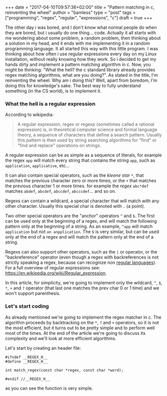 +++
date = "2017-04-10T09:57:36+02:00"
title = "Pattern matching in c, reinventing the wheel"
author = "bamless"
type = "post"
tags = ["programming", "regex", "regular", "expressions", "c"]
draft = true
+++

The other day i was bored, and I don't know what normal people do when they are bored, but i usually do one thing... code. Actually it all starts with me wondering about some problem, a random problem, then thinking about a solution in my head, and it ends with me implementing it in a random programming language. It all started this way with this little program. I was thinking about how often i use regular expressions every day on my Linux installation, without really knowing how they work. So i decided to get my hands dirty and implement a pattern matching algorithm in c. Now, you might be thinking: "What the hell? the c standard library already provides regex matching algorithms, what are you doing?". As stated in the title, I'm reinventing the wheel. Why am i doing this? Well, apart from boredom, I'm doing this for knowledge's sake. The best way to fully understand something (in the CS world), is to implement it.

### What the hell is a regular expression

According to wikipedia:

> A regular expression, regex or regexp (sometimes called a rational expression) is, in theoretical computer science and formal language theory, a sequence of characters that define a search pattern. Usually this pattern is then used by string searching algorithms for "find" or "find and replace" operations on strings.

A regular expression can be as simple as a sequence of literals, for example the regex `app` will match every string that contains the string `app`, such as `application`, `applicative`, etc...

It can also contain special operators, such as the *kleene star* `*`, that matches the previous character zero or more times, or the `+` that matches the previous character 1 or more times. for example the *regex* `abc*def` matches `abdef`, `abcdef`, `abccdef`, `abcccdef`... and so on.

Regexs can contain a wildcard, a special character that will match with any other character. Usually this special char is denoted with `.` (a point).

Two other special operators are the "anchor" operators `^` and `$`. The first can be used only at the beginning of a regex, and will match the following pattern only at the beginning of a string. As an example, `^app` will match `application` but not `an anpplication`. The `$` is very similar, but can be used only at the end of a regex and will match the pattern only at the end of a string.

Regexs can also support other operators, such as the `|` or operator, or the "backreference" operator (even though a regex with backreferences is not strictly speaking a regex, because can recognize non [regular languages](https://en.wikipedia.org/wiki/Regular_language)). For a full overview of regular expressions see: https://en.wikipedia.org/wiki/Regular_expression.

In this article, for simplicity, we're going to implement only the wildcard, `^`, `$`, `*`, `+` and `?` operator (that last one matches the prev char 0 or 1 time) and we won't support parenthesis.

### Let's start coding

As already mentioned we're going to implement the regex matcher in c. The algorithm proceeds by backtracking on the `*`, `?` and `+` operators, so it is not the most efficient, but it turns out to be pretty simple and to perform well most of the times. At the end of the article we're going to discuss its complexity and we'll look at more efficient algorithms.

Let's start by creating an header file:
```
#ifndef __REGEX_H__
#define __REGEX_H__

int match_regex(const char *regex, const char *word);

#endif //__REGEX_H__
```
as you can see the function is very simple.

